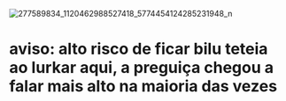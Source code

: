 ![277589834_1120462988527418_5774454124285231948_n](https://user-images.githubusercontent.com/42080804/162075561-7f796bd9-a8c4-4aac-9025-d0d6c4f8b636.jpg)
# aviso: alto risco de ficar bilu teteia ao lurkar aqui, a preguiça chegou a falar mais alto na maioria das vezes
